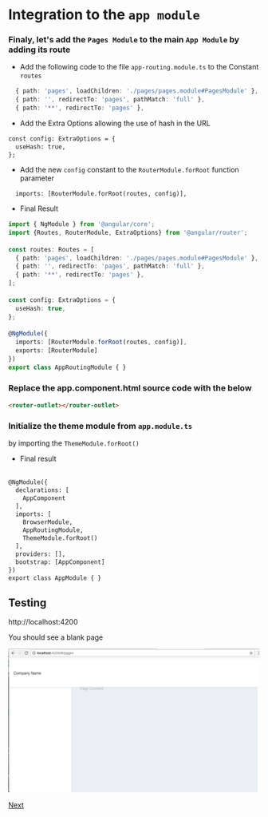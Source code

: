 # Integration to the `app module`

### Finaly, let's add the `Pages Module` to the main `App Module` by adding its route

* Add the following code to the file `app-routing.module.ts` to the Constant `routes` 

```Typescript
  { path: 'pages', loadChildren: './pages/pages.module#PagesModule' },
  { path: '', redirectTo: 'pages', pathMatch: 'full' },
  { path: '**', redirectTo: 'pages' },
```
* Add the Extra Options allowing the use of hash in the URL

```
const config: ExtraOptions = {
  useHash: true,
};
```

* Add the new `config` constant to the `RouterModule.forRoot` function parameter 

```
  imports: [RouterModule.forRoot(routes, config)],
```

* Final Result 

```Typescript
import { NgModule } from '@angular/core';
import {Routes, RouterModule, ExtraOptions} from '@angular/router';

const routes: Routes = [
  { path: 'pages', loadChildren: './pages/pages.module#PagesModule' },
  { path: '', redirectTo: 'pages', pathMatch: 'full' },
  { path: '**', redirectTo: 'pages' },
];

const config: ExtraOptions = {
  useHash: true,
};

@NgModule({
  imports: [RouterModule.forRoot(routes, config)],
  exports: [RouterModule]
})
export class AppRoutingModule { }
```

###  Replace the app.component.html source code with the below

```html
<router-outlet></router-outlet>
```

###  Initialize the theme module from `app.module.ts` 

by importing the `ThemeModule.forRoot()`

* Final result

```

@NgModule({
  declarations: [
    AppComponent
  ],
  imports: [
    BrowserModule,
    AppRoutingModule,
    ThemeModule.forRoot()
  ],
  providers: [],
  bootstrap: [AppComponent]
})
export class AppModule { }

```


## Testing

http://localhost:4200

You should see a blank page

![alt tag](./BLANK.png)

[Next](MENU.md)
